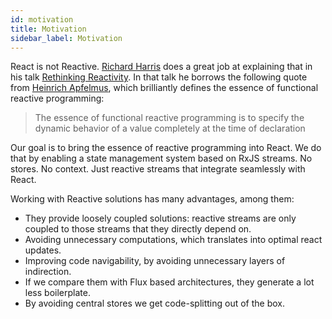 ```yaml
---
id: motivation
title: Motivation
sidebar_label: Motivation
---
```


React is not Reactive. [Richard Harris](https://twitter.com/Rich_Harris) does a
great job at explaining that in his talk [Rethinking Reactivity](https://www.youtube.com/watch?v=AdNJ3fydeao).
In that talk he borrows the following quote from [Heinrich Apfelmus](https://apfelmus.nfshost.com/),
which brilliantly defines the essence of functional reactive programming:

> The essence of functional reactive programming is to specify the dynamic
behavior of a value completely at the time of declaration

Our goal is to bring the essence of reactive programming into React. We do that by
enabling a state management system based on RxJS streams. No stores. No context.
Just reactive streams that integrate seamlessly with React.

Working with Reactive solutions has many advantages, among them:
- They provide loosely coupled solutions: reactive streams are only coupled to those
streams that they directly depend on.
- Avoiding unnecessary computations, which translates into optimal react updates.
- Improving code navigability, by avoiding unnecessary layers of indirection.
- If we compare them with Flux based architectures, they generate a lot less boilerplate.
- By avoiding central stores we get code-splitting out of the box.

